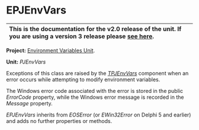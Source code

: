 <a href='Hidden comment: 
$Rev$
$Date$
'></a>

# EPJEnvVars #

| This is the documentation for the **v2.0** release of the unit. If you are using a **version 3** release please [see here](http://wiki.delphidabbler.com/index.php/Docs/EPJEnvVars). |
|:-------------------------------------------------------------------------------------------------------------------------------------------------------------------------------------|

**Project:** [Environment Variables Unit](EnvironmentVariablesUnit.md).

**Unit:** _PJEnvVars_

Exceptions of this class are raised by the _[TPJEnvVars](TPJEnvVars.md)_ component when an error occurs while attempting to modify environment variables.

The Windows error code associated with the error is stored in the public _ErrorCode_ property, while the Windows error message is recorded in the _Message_ property.

_EPJEnvVars_ inherits from _EOSError_ (or _EWin32Error_ on Delphi 5 and earlier) and adds no further properties or methods.